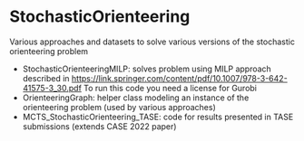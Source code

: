 # StochasticOrienteering
Various approaches and datasets to solve various versions of the stochastic orienteering problem

* StochasticOrienteeringMILP: solves problem using MILP approach described in https://link.springer.com/content/pdf/10.1007/978-3-642-41575-3_30.pdf
  To run this code you need a license for Gurobi
* OrienteeringGraph: helper class modeling an instance of the orienteering problem (used by various approaches)
* MCTS_StochasticOrienteering_TASE: code for results presented in TASE submissions (extends CASE 2022 paper)

